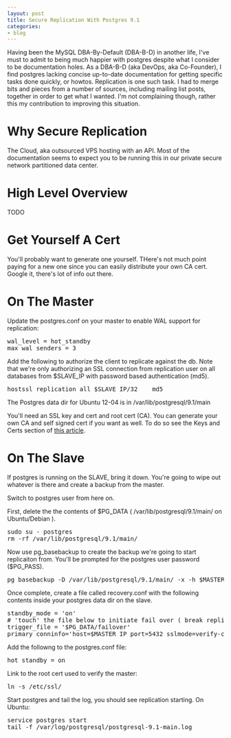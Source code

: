 ```yaml
---
layout: post
title: Secure Replication With Postgres 9.1
categories:
- blog
---
```


Having been the MySQL DBA-By-Default (DBA-B-D) in another life, I've must to admit to being much happier with postgres despite what I consider to be documentation holes. As a DBA-B-D (aka DevOps, aka Co-Founder), I find postgres lacking concise up-to-date documentation for getting specific tasks done quickly,  or howtos. Replication is one such task. I had to merge bits and pieces from a number of sources, including mailing list posts,  together in order to get what I wanted. I'm not complaining though, rather this my contribution to improving this situation. 

# Why Secure Replication

The Cloud, aka outsourced VPS hosting with an API. Most of the documentation seems to expect you to be running this in our private secure network partitioned data center. 

# High Level Overview

TODO

# Get Yourself A Cert

You'll probably want to generate one yourself. THere's not much point paying for a new one since you can easily distribute your own CA cert. Google it, there's lot of info out there.


# On The Master

Update the postgres.conf on your master to enable WAL support for replication:
<p>
<pre>
wal_level = hot_standby
max_wal_senders = 3
</pre>
</p>

Add the following to authorize the client to replicate against the db. Note that we're only authorizing an SSL connection from replication user on all databases from $SLAVE_IP with password based authentication (md5).

<p>
<pre>
hostssl replication all $SLAVE_IP/32    md5
</pre>
</p>

The Postgres data dir for Ubuntu 12-04 is in /var/lib/postgresql/9.1/main

You'll need an SSL key and cert and root cert (CA). You can generate your own CA and self signed cert if you want as well. To do so see the Keys and Certs section of 
[this article](http://gflarity.github.com/2012/07/25/client-ssl-auth/).

# On The Slave

If postgres is running on the SLAVE, bring it down. You're going to wipe out whatever is there and create a backup from the master. 

Switch to postgres user from here on. 

First, delete the the contents of $PG_DATA ( /var/lib/postgresql/9.1/main/ on Ubuntu/Debian ).

<p>
<pre>
sudo su - postgres
rm -rf /var/lib/postgresql/9.1/main/
</pre>
</p>


Now use pg_basebackup to create the backup we're going to start replicaiton from. You'll be prompted for the postgres user password ($PG_PASS).

<p>
<pre>
pg_basebackup -D /var/lib/postgresql/9.1/main/ -x -h $MASTER_IP
</pre>
</p>


Once complete, create a file called recovery.conf with the following contents inside your postgres data dir on the slave. 
<p>
<pre>
standby_mode = 'on'
# 'touch' the file below to initiate fail over ( break replication, become read-write )
trigger_file = '$PG_DATA/failover'
primary_conninfo='host=$MASTER_IP port=5432 sslmode=verify-ca password=$PG_PASS'
</pre>
</p>

Add the followng to the postgres.conf file:
<p/>
<pre>
hot_standby = on
</pre>
</p>

Link to the root cert used to verify the master:
<p>
<pre>
ln -s /etc/ssl/
</pre>
</p>


Start postgres and tail the log, you should see replication starting. On Ubuntu:
<p>
<pre>
service postgres start
tail -f /var/log/postgresql/postgresql-9.1-main.log
</pre>
</p>




